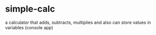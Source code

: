 # simple-calc
a calculator that adds, subtracts, multiplies and also can store values in variables (console app)
